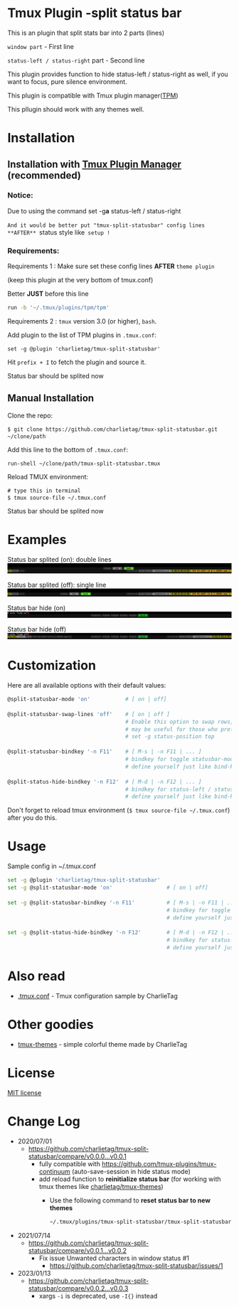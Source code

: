 # Tmux Plugin -split status bar

This is an plugin that split stats bar into 2 parts (lines)

  `window part` - First line

  `status-left / status-right` part - Second line

This plugin provides function to hide status-left / status-right as well, if you want to focus, pure silence environment.

This plugin is compatible with Tmux plugin manager([TPM](https://github.com/tmux-plugins/tpm))

This pllugin should work with any themes well.

# Installation
## Installation with [Tmux Plugin Manager](https://github.com/tmux-plugins/tpm) (recommended)
### Notice:

Due to using the command set -g**a** status-left / status-right

`And it would be better put "tmux-split-statusbar" config lines **AFTER** `status style like` setup !`


### Requirements:
Requirements 1 : Make sure set these config lines **AFTER** `theme plugin`

  (keep this plugin at the very bottom of tmux.conf)

  Better **JUST** before this line

  ```bash
  run -b '~/.tmux/plugins/tpm/tpm'
  ```

Requirements 2 : `tmux` version 3.0 (or higher), `bash`.

Add plugin to the list of TPM plugins in `.tmux.conf`:

    set -g @plugin 'charlietag/tmux-split-statusbar'

Hit `prefix + I` to fetch the plugin and source it.

Status bar should be splited now

## Manual Installation

Clone the repo:

    $ git clone https://github.com/charlietag/tmux-split-statusbar.git ~/clone/path

Add this line to the bottom of `.tmux.conf`:

    run-shell ~/clone/path/tmux-split-statusbar.tmux

Reload TMUX environment:

    # type this in terminal
    $ tmux source-file ~/.tmux.conf

Status bar should be splited now


# Examples

Status bar splited (on): double lines<br/>
![split-statusbar-mode-on](/screenshots/split-statusbar-mode-on.png)

Status bar splited (off): single line<br/>
![split-statusbar-mode-off](/screenshots/split-statusbar-mode-off.png)

Status bar hide (on)<br/>
![split-statusbar-hide-on](/screenshots/split-statusbar-hide-on.png)

Status bar hide (off)<br/>
![split-statusbar-hide-off](/screenshots/split-statusbar-hide-off.png)


# Customization

Here are all available options with their default values:

```bash
@split-statusbar-mode 'on'           # [ on | off]

@split-statusbar-swap-lines 'off'    # [ on | off ]
                                     # Enable this option to swap rows,
                                     # may be useful for those who prefer a status bar on top:
                                     # set -g status-position top

@split-statusbar-bindkey '-n F11'    # [ M-s | -n F11 | ... ]
                                     # bindkey for toggle statusbar-mode
                                     # define yourself just like bind-key, default: M-s

@split-status-hide-bindkey '-n F12'  # [ M-d | -n F12 | ... ]
                                     # bindkey for status-left / status-right hiding
                                     # define yourself just like bind-key, default: M-d
```

Don't forget to reload tmux environment (`$ tmux source-file ~/.tmux.conf`)
after you do this.


# Usage

Sample config in ~/.tmux.conf

```bash
set -g @plugin 'charlietag/tmux-split-statusbar'
set -g @split-statusbar-mode 'on'                 # [ on | off]

set -g @split-statusbar-bindkey '-n F11'          # [ M-s | -n F11 | ... ]
                                                  # bindkey for toggle statusbar-mode
                                                  # define yourself just like bind-key, default: M-s

set -g @split-status-hide-bindkey '-n F12'        # [ M-d | -n F12 | ... ]
                                                  # bindkey for status-left / status-right hiding
                                                  # define yourself just like bind-key, default: M-d
```

# Also read

- [.tmux.conf](https://github.com/charlietag/tmux_settings/blob/master/tmux.conf) - Tmux configuration sample by CharlieTag

# Other goodies

- [tmux-themes](https://github.com/charlietag/tmux-themes) - simple colorful theme made by CharlieTag

# License

[MIT license](https://opensource.org/licenses/MIT)

# Change Log

* 2020/07/01
  * https://github.com/charlietag/tmux-split-statusbar/compare/v0.0.0...v0.0.1
    * fully compatible with https://github.com/tmux-plugins/tmux-continuum (auto-save-session in hide status mode)
    * add reload function to **reinitialize status bar** (for working with tmux themes like [charlietag/tmux-themes](https://github.com/charlietag/tmux-themes))
      * Use the following command to **reset status bar to new themes**

        ```bash
        ~/.tmux/plugins/tmux-split-statusbar/tmux-split-statusbar.tmux reload
        ```
* 2021/07/14
  * https://github.com/charlietag/tmux-split-statusbar/compare/v0.0.1...v0.0.2
    * Fix issue Unwanted characters in window status #1
      * https://github.com/charlietag/tmux-split-statusbar/issues/1
* 2023/01/13
  * https://github.com/charlietag/tmux-split-statusbar/compare/v0.0.2...v0.0.3
    * xargs `-i` is deprecated, use `-I{}` instead
